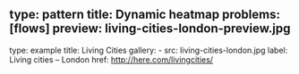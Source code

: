 type: pattern
title: Dynamic heatmap
problems: [flows]
preview: living-cities-london-preview.jpg
---
type: example
title: Living Cities
gallery:
    - src: living-cities-london.jpg
      label: Living cities – London
      href: http://here.com/livingcities/ 
    
